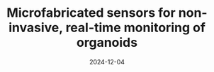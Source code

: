 ---
title: "Microfabricated sensors for non-invasive, real-time monitoring of organoids"
authors: 'Kim, Yoojeong and Chica Carrillo, Erick Christian and Lee, Hyunjoo Jenny*'
collection: publications
#redirect_to: https://doi.org/10.1186/s40486-024-00216-y
category: reviews
permalink: /publication/2025-06-08-reviewBMM-1
#excerpt: 'Review on recent advances in real-time, in situ biosensing technologies, including microelectrode arrays for electrophysiological recordings, chemical sensors for biochemical detection, and strain sensors for monitoring mechanical properties'
date: 2024-12-04
venue: 'Micro and Nano Systems Letters'
paperurl: https://doi.org/10.1186/s40486-024-00216-y
volume: '12'
issue: '1'
pages: '26'
header:
  teaser: /images/image-alignment-300x200.jpg
---